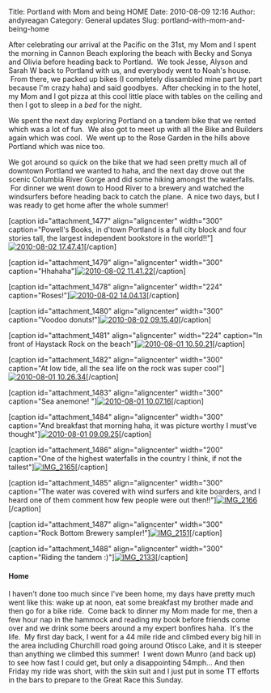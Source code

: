 Title: Portland with Mom and being HOME
Date: 2010-08-09 12:16
Author: andyreagan
Category: General updates
Slug: portland-with-mom-and-being-home

After celebrating our arrival at the Pacific on the 31st, my Mom and I
spent the morning in Cannon Beach exploring the beach with Becky and
Sonya and Olivia before heading back to Portland.  We took Jesse, Alyson
and Sarah W back to Portland with us, and everybody went to Noah's
house.  From there, we packed up bikes (I completely dissambled mine
part by part because I'm crazy haha) and said goodbyes.  After checking
in to the hotel, my Mom and I got pizza at this cool little place with
tables on the ceiling and then I got to sleep in a *bed* for the night.

We spent the next day exploring Portland on a tandem bike that we rented
which was a lot of fun.  We also got to meet up with all the Bike and
Builders again which was cool.  We went up to the Rose Garden in the
hills above Portland which was nice too.

We got around so quick on the bike that we had seen pretty much all of
downtown Portland we wanted to haha, and the next day drove out the
scenic Columbia River Gorge and did some hiking amongst the waterfalls.
 For dinner we went down to Hood River to a brewery and watched the
windsurfers before heading back to catch the plane.  A nice two days,
but I was ready to get home after the whole summer!

[caption id="attachment\_1477" align="aligncenter" width="300"
caption="Powell's Books, in d'town Portland is a full city block and
four stories tall, the largest independent bookstore in the
world!!"][![](http://andyreagan.com/wp-content/uploads/2010/08/2010-08-02-17.47.41-300x224.jpg "2010-08-02 17.47.41")](http://andyreagan.com/wp-content/uploads/2010/08/2010-08-02-17.47.41.jpg)[/caption]

[caption id="attachment\_1479" align="aligncenter" width="300"
caption="Hhahaha"][![](http://andyreagan.com/wp-content/uploads/2010/08/2010-08-02-11.41.22-300x224.jpg "2010-08-02 11.41.22")](http://andyreagan.com/wp-content/uploads/2010/08/2010-08-02-11.41.22.jpg)[/caption]

[caption id="attachment\_1478" align="aligncenter" width="224"
caption="Roses!"][![](http://andyreagan.com/wp-content/uploads/2010/08/2010-08-02-14.04.13-224x300.jpg "2010-08-02 14.04.13")](http://andyreagan.com/wp-content/uploads/2010/08/2010-08-02-14.04.13.jpg)[/caption]

[caption id="attachment\_1480" align="aligncenter" width="300"
caption="Voodoo
donuts!"][![](http://andyreagan.com/wp-content/uploads/2010/08/2010-08-02-09.15.40-300x224.jpg "2010-08-02 09.15.40")](http://andyreagan.com/wp-content/uploads/2010/08/2010-08-02-09.15.40.jpg)[/caption]

[caption id="attachment\_1481" align="aligncenter" width="224"
caption="In front of Haystack Rock on the
beach"][![](http://andyreagan.com/wp-content/uploads/2010/08/2010-08-01-10.50.21-224x300.jpg "2010-08-01 10.50.21")](http://andyreagan.com/wp-content/uploads/2010/08/2010-08-01-10.50.21.jpg)[/caption]

[caption id="attachment\_1482" align="aligncenter" width="300"
caption="At low tide, all the sea life on the rock was super
cool"][![](http://andyreagan.com/wp-content/uploads/2010/08/2010-08-01-10.26.34-300x224.jpg "2010-08-01 10.26.34")](http://andyreagan.com/wp-content/uploads/2010/08/2010-08-01-10.26.34.jpg)[/caption]

[caption id="attachment\_1483" align="aligncenter" width="300"
caption="Sea anemone!
"][![](http://andyreagan.com/wp-content/uploads/2010/08/2010-08-01-10.07.16-300x224.jpg "2010-08-01 10.07.16")](http://andyreagan.com/wp-content/uploads/2010/08/2010-08-01-10.07.16.jpg)[/caption]

[caption id="attachment\_1484" align="aligncenter" width="300"
caption="And breakfast that morning haha, it was picture worthy I
must've
thought"][![](http://andyreagan.com/wp-content/uploads/2010/08/2010-08-01-09.09.25-300x224.jpg "2010-08-01 09.09.25")](http://andyreagan.com/wp-content/uploads/2010/08/2010-08-01-09.09.25.jpg)[/caption]

[caption id="attachment\_1486" align="aligncenter" width="200"
caption="One of the highest waterfalls in the country I think, if not
the
tallest"][![](http://andyreagan.com/wp-content/uploads/2010/08/IMG_2165-200x300.jpg "IMG_2165")](http://andyreagan.com/wp-content/uploads/2010/08/IMG_2165.jpg)[/caption]

[caption id="attachment\_1485" align="aligncenter" width="300"
caption="The water was covered with wind surfers and kite boarders, and
I heard one of them comment how few people were out
then!!"][![](http://andyreagan.com/wp-content/uploads/2010/08/IMG_2166-300x200.jpg "IMG_2166")](http://andyreagan.com/wp-content/uploads/2010/08/IMG_2166.jpg)[/caption]

[caption id="attachment\_1487" align="aligncenter" width="300"
caption="Rock Bottom Brewery
sampler!"][![](http://andyreagan.com/wp-content/uploads/2010/08/IMG_2151-300x200.jpg "IMG_2151")](http://andyreagan.com/wp-content/uploads/2010/08/IMG_2151.jpg)[/caption]

[caption id="attachment\_1488" align="aligncenter" width="300"
caption="Riding the tandem
:)"][![](http://andyreagan.com/wp-content/uploads/2010/08/IMG_2133-300x200.jpg "IMG_2133")](http://andyreagan.com/wp-content/uploads/2010/08/IMG_2133.jpg)[/caption]

#### Home

I haven't done too much since I've been home, my days have pretty much
went like this: wake up at noon, eat some breakfast my brother made and
then go for a bike ride.  Come back to dinner my Mom made for me, then a
few hour nap in the hammock and reading my book before friends come over
and we drink some beers around a my expert bonfires haha.  It's the
life.  My first day back, I went for a 44 mile ride and climbed every
big hill in the area including Churchill road going around Otisco Lake,
and it is steeper than anything we climbed this summer!  I went down
Munro (and back up) to see how fast I could get, but only
a disappointing 54mph... And then Friday my ride was short, with the
skin suit and I just put in some TT efforts in the bars to prepare to
the Great Race this Sunday.
